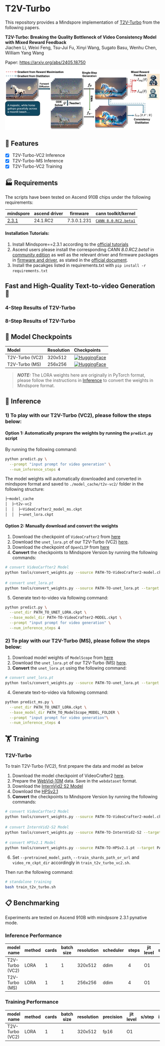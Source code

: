 # T2V-Turbo

This repository provides a Mindspore implementation of [T2V-Turbo](https://github.com/Ji4chenLi/t2v-turbo) from the following papers.

**T2V-Turbo: Breaking the Quality Bottleneck of Video Consistency Model with Mixed Reward Feedback**  
Jiachen Li, Weixi Feng, Tsu-Jui Fu, Xinyi Wang, Sugato Basu, Wenhu Chen, William Yang Wang

Paper: https://arxiv.org/abs/2405.18750

![T2V-Turbo](assets/teasers/v1-pipeline.jpg)


## 📌 Features

- [x] T2V-Turbo-VC2 Inference
- [x] T2V-Turbo-MS Inference
- [x] T2V-Turbo-VC2 Training

## 🏭 Requirements

The scripts have been tested on Ascend 910B chips under the following requirements:

| mindspore | ascend driver | firmware | cann toolkit/kernel |
| --------- | ------------- | -------- | ------------------- |
| [2.3.1](https://www.mindspore.cn/)  | 24.1.RC2 |7.3.0.1.231 |	[`CANN 8.0.RC2.beta1`](https://www.hiascend.com/software/cann) |

#### Installation Tutorials:

1. Install Mindspore==2.3.1 according to the [official tutorials](https://www.mindspore.cn/install)
2. Ascend users please install the corresponding *CANN 8.0.RC2.beta1* in [community edition](https://www.hiascend.com/developer/download/community/result?module=cann&cann=8.0.RC2.beta1) as well as the relevant driver and firmware packages in [firmware and driver](https://www.hiascend.com/hardware/firmware-drivers/community), as stated in the [official document](https://www.mindspore.cn/install/#%E5%AE%89%E8%A3%85%E6%98%87%E8%85%BEai%E5%A4%84%E7%90%86%E5%99%A8%E9%85%8D%E5%A5%97%E8%BD%AF%E4%BB%B6%E5%8C%85).
3. Install the pacakges listed in requirements.txt with `pip install -r requirements.txt`


## Fast and High-Quality Text-to-video Generation 🚀


### 4-Step Results of T2V-Turbo

### 8-Step Results of T2V-Turbo


## 🎯 Model Checkpoints

|Model|Resolution|Checkpoints|
|:---------|:---------|:--------|
|T2V-Turbo (VC2)|320x512|[![HuggingFace](https://img.shields.io/badge/%F0%9F%A4%97%20Hugging%20Face-Model-blue)](https://huggingface.co/jiachenli-ucsb/T2V-Turbo-VC2/blob/main/unet_lora.pt) |
|T2V-Turbo (MS)|256x256|[![HuggingFace](https://img.shields.io/badge/%F0%9F%A4%97%20Hugging%20Face-Model-blue)](https://huggingface.co/jiachenli-ucsb/T2V-Turbo-MS/blob/main/unet_lora.pt) |

> **_NOTE:_**  The LORA weights here are originally in PyTorch format, please follow the instructions in [Inference](#-inference) to convert the weights in Mindspore format.


## 🚀 Inference

### 1) To play with our **T2V-Turbo (VC2)**, please follow the steps below:

#### Option 1: Automatically preprare the weights by running the `predict.py` script

By running the following command:

```bash
python predict.py \
  --prompt "input prompt for video generation" \
  --num_inference_steps 4
```

The model weights will automatically downloaded and converted in mindspore format and saved to `./model_cache/t2v-vc2/` folder in the following structure:

```bash
├─model_cache
│  ├─t2v-vc2
│  │  ├─VideoCrafter2_model_ms.ckpt
│  │  ├─unet_lora.ckpt
```

#### Option 2: Manually download and convert the weights

1. Download the checkpoint of `VideoCrafter2` from [here](https://huggingface.co/VideoCrafter/VideoCrafter2/blob/main/model.ckpt)
2. Download the `unet_lora.pt` of our T2V-Turbo (VC2) [here](https://huggingface.co/jiachenli-ucsb/T2V-Turbo-VC2/blob/main/unet_lora.pt).
3. Download the checkpoint of `OpenCLIP` from [here](https://download.mindspore.cn/toolkits/mindone/videocomposer/model_weights/open_clip_vit_h_14-9bb07a10.ckpt) 
4. **Convert** the checkpoints to Mindspore Version by running the following commands:

```bash
# convert VideoCarfter2 Model
python tools/convert_weights.py --source PATH-TO-VideoCrafter2-model.ckpt --target PATH-TO-VideoCrafter2-MODEL.ckpt --type vc2

# convert unet_lora.pt
python tools/convert_weights.py --source PATH-TO-unet_lora.pt --target PATH_TO_UNET_LORA.ckpt --type lora
```

5. Generate text-to-video via following command:
```bash
python predict.py \
  --unet_dir PATH_TO_UNET_LORA.ckpt \
  --base_model_dir PATH-TO-VideoCrafter2-MODEL.ckpt \
  --prompt "input prompt for video generation" \
  --num_inference_steps 4
```

### 2) To play with our T2V-Turbo (MS), please follow the steps below:

1. Download model weights of `ModelScope` from [here](https://huggingface.co/ali-vilab/text-to-video-ms-1.7b)
2. Download the `unet_lora.pt` of our T2V-Turbo (MS) [here](https://huggingface.co/jiachenli-ucsb/T2V-Turbo-MS/blob/main/unet_lora.pt).
3. **Convert** the `unet_lora.pt` using the following command:

```bash
# convert unet_lora.pt
python tools/convert_weights.py --source PATH-TO-unet_lora.pt --target PATH-TO-unet_lora.ckpt --type lora
```

4. Generate text-to-video via following command:
```bash
python predict_ms.py \
  --unet_dir PATH_TO_UNET_LORA.ckpt \
  --base_model_dir PATH_TO_ModelScope_MODEL_FOLDER \
  --prompt "input prompt for video generation"\
  --num_inference_steps 4
```

## 🏋️ Training

### T2V-Turbo
To train T2V-Turbo (VC2), first prepare the data and model as below
1. Download the model checkpoint of VideoCrafter2 [here](https://huggingface.co/VideoCrafter/VideoCrafter2/blob/main/model.ckpt).
2. Prepare the [WebVid-10M](https://github.com/m-bain/webvid) data. Save in the `webdataset` format.
3. Download the [InternVid2 S2 Model](https://huggingface.co/OpenGVLab/InternVideo2-CLIP-1B-224p-f8) 
4. Download the [HPSv2.1](https://huggingface.co/xswu/HPSv2/blob/main/HPS_v2.1_compressed.pt)
5. **Convert** the checkpoints to Mindspore Version by running the following commands:

```bash
# convert VideoCarfter2 Model
python tools/convert_weights.py --source PATH-TO-VideoCrafter2-model.ckpt --target PATH-TO-VideoCrafter2-model-ms.ckpt --type ckpt

# convert InternVid2-S2 Model
python tools/convert_weights.py --source PATH-TO-InternVid2-S2 --target PATH-TO-unet_lora.ckpt --type internvid

# convert HPSv2.1 Model
python tools/convert_weights.py --source PATH-TO-HPSv2.1.pt --target PATH-TO-unet_lora.ckpt --type hps
```

6. Set `--pretrained_model_path`, `--train_shards_path_or_url` and `video_rm_ckpt_dir` accordingly in `train_t2v_turbo_vc2.sh`.

Then run the following command:
```bash
# standalone training
bash train_t2v_turbo.sh
```

## 📋 Benchmarking

Experiments are tested on Ascend 910B with mindpsore 2.3.1 pynative mode.

### Inference Performance

| model name | method | cards | batch size | resolution | scheduler | steps | jit level | s/step | img/s |
| ---------- | ------ | ----- | ---------- | ---------- | --------- | ----- | --------- | ------ | ----- |
| T2V-Turbo (VC2) | LORA | 1 | 1 | 320x512 | ddim | 4 | O1 | | |
| T2V-Turbo (MS)  | LORA | 1 | 1 | 256x256 | ddim | 4 | O1 | | |

### Training Performance

| model name | method | cards | batch size | resolution | precision | jit level | s/step | img/s |
| ---------- | ------ | ----- | ---------- | ---------- | --------- | --------- | ------ | ----- |
| T2V-Turbo (VC2) | LORA | 1 | 1 | 320x512 | fp16 | O1 | | |